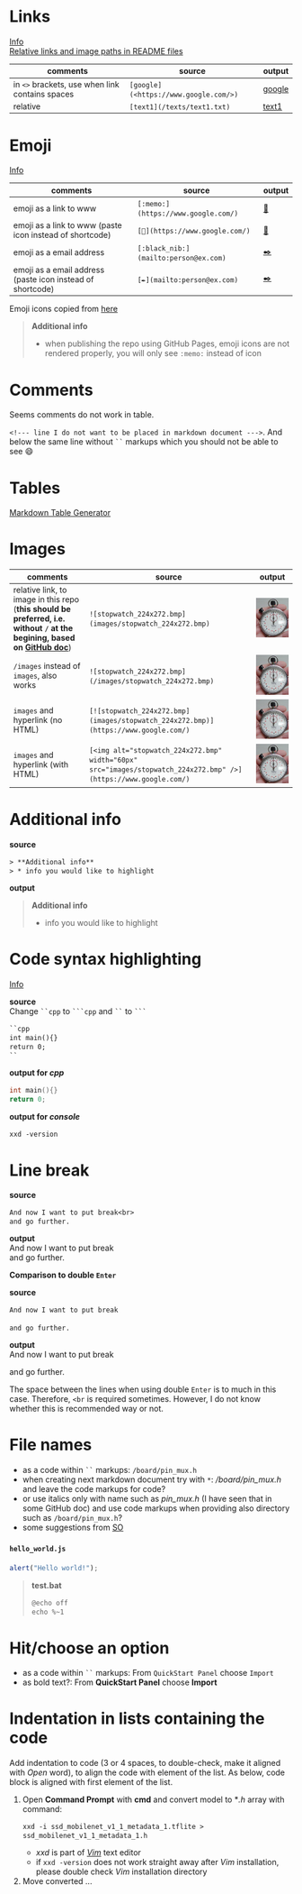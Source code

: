 # Links
[Info](<https://agea.github.io/tutorial.md/>)<br>
[Relative links and image paths in README files](<https://docs.github.com/en/repositories/managing-your-repositorys-settings-and-features/customizing-your-repository/about-readmes#relative-links-and-image-paths-in-readme-files>)

| comments                                                      | source                                | output                              |
|---------------------------------------------------------------|---------------------------------------|-------------------------------------|
| in `<>` brackets, use when link contains spaces               | `[google](<https://www.google.com/>)` | [google](<https://www.google.com/>) |
| relative                                                      | `[text1](/texts/text1.txt)`           | [text1](/texts/text1.txt)           |

# Emoji
[Info](<https://stackoverflow.com/questions/48331389/github-markdown-is-it-possible-to-put-links-under-emojis>)

| comments                                                      | source                                | output                              |
|---------------------------------------------------------------|---------------------------------------|-------------------------------------|
| emoji as a link to www                                        | `[:memo:](https://www.google.com/)`   | [:memo:](https://www.google.com/)   |
| emoji as a link to www (paste icon instead of shortcode)      | `[📝](https://www.google.com/)`       | [📝](https://www.google.com/)       |
| emoji as a email address                                      | `[:black_nib:](mailto:person@ex.com)` | [:black_nib:](mailto:person@ex.com) |
| emoji as a email address (paste icon instead of shortcode)    | `[✒️](mailto:person@ex.com)`          | [✒️](mailto:person@ex.com)          |

Emoji icons copied from [here](<https://github.com/ikatyang/emoji-cheat-sheet/blob/master/README.md>)

> **Additional info**
> * when publishing the repo using GitHub Pages, emoji icons are not rendered properly, you will only see `:memo:` instead of icon


# Comments
Seems comments do not work in table.

`<!--- line I do not want to be placed in markdown document --->`. And below the same line without ` `` ` markups which you should not be able to see 😄

<!--- line I do not want to be placed in markdown document --->

# Tables
[Markdown Table Generator](<https://www.tablesgenerator.com/markdown_tables>)

# Images
| comments                               | source                                                    | output                                                   |
|----------------------------------------|-----------------------------------------------------------|----------------------------------------------------------|
| relative link, to image in this repo (**this should be preferred, i.e. without `/` at the begining, based on [GitHub doc](https://docs.github.com/en/repositories/managing-your-repositorys-settings-and-features/customizing-your-repository/about-readmes#relative-links-and-image-paths-in-readme-files)**) | `![stopwatch_224x272.bmp](images/stopwatch_224x272.bmp)`  | ![stopwatch_224x272.bmp](images/stopwatch_224x272.bmp) |
| `/images` instead of `images`, also works | `![stopwatch_224x272.bmp](/images/stopwatch_224x272.bmp)` | ![stopwatch_224x272.bmp](/images/stopwatch_224x272.bmp) |
| `images` and hyperlink (no HTML) | `[![stopwatch_224x272.bmp](images/stopwatch_224x272.bmp)](https://www.google.com/)` | [![stopwatch_224x272.bmp](images/stopwatch_224x272.bmp)](https://www.google.com/) |
| `images` and hyperlink (with HTML) | `[<img alt="stopwatch_224x272.bmp" width="60px" src="images/stopwatch_224x272.bmp" />](https://www.google.com/)` | [<img alt="stopwatch_224x272.bmp" width="60px" src="images/stopwatch_224x272.bmp" />](https://www.google.com/) |

# Additional info
**source**
```
> **Additional info**
> * info you would like to highlight
```
**output**
> **Additional info**
> * info you would like to highlight

# Code syntax highlighting
[Info](<https://support.codebasehq.com/articles/tips-tricks/syntax-highlighting-in-markdown>)

**source**<br>
Change ` ``cpp ` to ` ```cpp ` and ` `` ` to ` ``` `
```
``cpp
int main(){}
return 0;
``
```
**output for *cpp***
```cpp
int main(){}
return 0;
```
**output for *console***
```console
xxd -version
```

# Line break
**source**
```
And now I want to put break<br>
and go further.
```
**output**<br>
And now I want to put break<br>
and go further.

**Comparison to double `Enter`**

**source**
```
And now I want to put break

and go further.
```
**output**<br>
And now I want to put break

and go further.

The space between the lines when using double `Enter` is to much in this case. Therefore, `<br` is required sometimes. However, I do not know whether this is recommended way or not.

# File names
* as a code within ` `` ` markups: `/board/pin_mux.h`
* when creating next markdown document try with `*`: */board/pin_mux.h* and leave the code markups for code?
* or use italics only with name such as *pin_mux.h* (I have seen that in some GitHub doc) and use code markups when providing also directory such as `/board/pin_mux.h`?
* some suggestions from [SO](<https://meta.stackexchange.com/questions/246900/which-markdown-formatting-should-be-used-for-a-filename-of-code>)
#### **`hello_world.js`**
``` js
alert("Hello world!");
```
> **test.bat**
> ```
> @echo off
> echo %~1
> ```

# Hit/choose an option
* as a code within ` `` ` markups: From `QuickStart Panel` choose `Import`
* as bold text?: From **QuickStart Panel** choose **Import**

# Indentation in lists containing the code
Add indentation to code (3 or 4 spaces, to double-check, make it aligned with *Open* word), to align the code with element of the list. As below, code block is aligned with first element of the list.
1. Open **Command Prompt** with **cmd** and convert model to **.h* array with command:
   ```console
   xxd -i ssd_mobilenet_v1_1_metadata_1.tflite > ssd_mobilenet_v1_1_metadata_1.h
   ```
   * *xxd* is part of [*Vim*](https://www.vim.org/) text editor
   * if `xxd -version` does not work straight away after *Vim* installation, please double check *Vim* installation directory
2. Move converted ...


